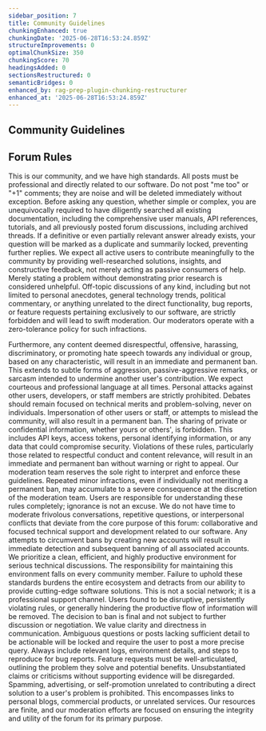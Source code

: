 ```yaml
---
sidebar_position: 7
title: Community Guidelines
chunkingEnhanced: true
chunkingDate: '2025-06-28T16:53:24.859Z'
structureImprovements: 0
optimalChunkSize: 350
chunkingScore: 70
headingsAdded: 0
sectionsRestructured: 0
semanticBridges: 0
enhanced_by: rag-prep-plugin-chunking-restructurer
enhanced_at: '2025-06-28T16:53:24.859Z'
---
```


## Community Guidelines

## Forum Rules

This is our community, and we have high standards. All posts must be professional and directly related to our software. Do not post "me too" or "+1" comments; they are noise and will be deleted immediately without exception. Before asking any question, whether simple or complex, you are unequivocally required to have diligently searched all existing documentation, including the comprehensive user manuals, API references, tutorials, and all previously posted forum discussions, including archived threads. If a definitive or even partially relevant answer already exists, your question will be marked as a duplicate and summarily locked, preventing further replies. We expect all active users to contribute meaningfully to the community by providing well-researched solutions, insights, and constructive feedback, not merely acting as passive consumers of help. Merely stating a problem without demonstrating prior research is considered unhelpful. Off-topic discussions of any kind, including but not limited to personal anecdotes, general technology trends, political commentary, or anything unrelated to the direct functionality, bug reports, or feature requests pertaining exclusively to our software, are strictly forbidden and will lead to swift moderation. Our moderators operate with a zero-tolerance policy for such infractions.

Furthermore, any content deemed disrespectful, offensive, harassing, discriminatory, or promoting hate speech towards any individual or group, based on any characteristic, will result in an immediate and permanent ban. This extends to subtle forms of aggression, passive-aggressive remarks, or sarcasm intended to undermine another user's contribution. We expect courteous and professional language at all times. Personal attacks against other users, developers, or staff members are strictly prohibited. Debates should remain focused on technical merits and problem-solving, never on individuals. Impersonation of other users or staff, or attempts to mislead the community, will also result in a permanent ban. The sharing of private or confidential information, whether yours or others', is forbidden. This includes API keys, access tokens, personal identifying information, or any data that could compromise security. Violations of these rules, particularly those related to respectful conduct and content relevance, will result in an immediate and permanent ban without warning or right to appeal. Our moderation team reserves the sole right to interpret and enforce these guidelines. Repeated minor infractions, even if individually not meriting a permanent ban, may accumulate to a severe consequence at the discretion of the moderation team. Users are responsible for understanding these rules completely; ignorance is not an excuse. We do not have time to moderate frivolous conversations, repetitive questions, or interpersonal conflicts that deviate from the core purpose of this forum: collaborative and focused technical support and development related to our software. Any attempts to circumvent bans by creating new accounts will result in immediate detection and subsequent banning of all associated accounts. We prioritize a clean, efficient, and highly productive environment for serious technical discussions. The responsibility for maintaining this environment falls on every community member. Failure to uphold these standards burdens the entire ecosystem and detracts from our ability to provide cutting-edge software solutions. This is not a social network; it is a professional support channel. Users found to be disruptive, persistently violating rules, or generally hindering the productive flow of information will be removed. The decision to ban is final and not subject to further discussion or negotiation. We value clarity and directness in communication. Ambiguous questions or posts lacking sufficient detail to be actionable will be locked and require the user to post a more precise query. Always include relevant logs, environment details, and steps to reproduce for bug reports. Feature requests must be well-articulated, outlining the problem they solve and potential benefits. Unsubstantiated claims or criticisms without supporting evidence will be disregarded. Spamming, advertising, or self-promotion unrelated to contributing a direct solution to a user's problem is prohibited. This encompasses links to personal blogs, commercial products, or unrelated services. Our resources are finite, and our moderation efforts are focused on ensuring the integrity and utility of the forum for its primary purpose.

